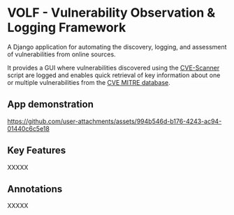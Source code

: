 # VOLF - Vulnerability Observation &amp; Logging Framework
A Django application for automating the discovery, logging, and assessment of vulnerabilities from online sources.

It provides a GUI where vulnerabilities discovered using the [CVE-Scanner](https://github.com/opeas/CVE-Scanner) script are logged and enables quick retrieval of key information about one or multiple vulnerabilities from the [CVE MITRE database](https://cve.mitre.org/).

App demonstration  
-------------------
https://github.com/user-attachments/assets/994b546d-b176-4243-ac94-01440c6c5e18

Key Features
-------------------
XXXXX

Annotations
-------------------
XXXXX
